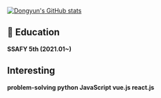 [![Dongyun's GitHub stats](https://github-readme-stats.vercel.app/api?username=dth12)](https://github.com/anuraghazra/github-readme-stats)

## 🔭 Education
**SSAFY 5th (2021.01~)**

## Interesting
**problem-solving  python  JavaScript  vue.js  react.js**


